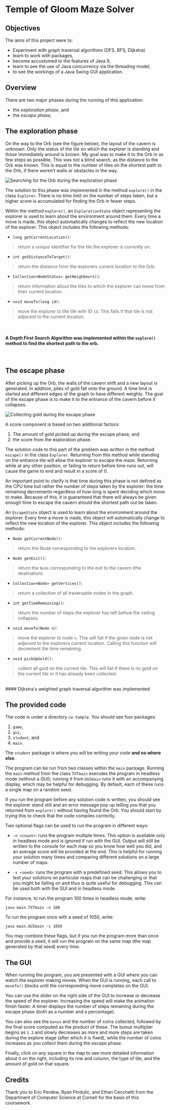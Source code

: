 # Temple of Gloom Maze Solver

## Objectives

The aims of this project were to:

* Experiment with graph traversal algorithms (DFS, BFS, Dijkstra)
* learn to work with packages,
* become accustomed to the features of Java 9,
* learn to see the use of Java concurrency via the threading model,
* to see the workings of a Java Swing GUI application.


## Overview

There are two major phases during the running of this application:
* the *exploration phase*, and
* the *escape phase*,

## The exploration phase

On the way to the Orb (see the figure below), the layout of the cavern is unknown. 
Only the status of the tile on which the explorer is standing and those immediately around 
is known. 
My goal was to make it to the Orb in as 
few steps as possible. This was not a blind search, as the distance to the Orb was known. This
is equal to the number of tiles on the shortest path to the Orb, if there weren’t walls or 
obstacles in the way.

![Searching for the Orb during the exploration phase](exploration.png)

The solution to this phase was implemented in the method `explore()` in the class `Explorer`.
There is no time limit on the number of steps taken, 
but a higher score is accumulated for finding the Orb in fewer steps. 


Within the method `explore()`, an `ExplorationState` object representing the explorer is used to learn about 
the environment around them. Every time a move is made, this object automatically changes 
to reflect the new location of the explorer. This object includes the following methods:

* `long getCurrentLocation()`:

> return a unique identifier for the tile the explorer is currently on.

* `int getDistanceToTarget()`:

> return the distance from the explorers current location to the Orb.

* `Collection<NodeStatus> getNeighbours()`:

> return information about the tiles to which the explorer can move from their current location.

* `void moveTo(long id)`:

> move the explorer to the tile with ID `id`. 
> This fails if that tile is not adjacent to the current location.   
<br/>

#### A Depth First Search Algorithm was implemented within the `explore()` method to find the shortest path to the orb.
<br/>

## The escape phase

After picking up the Orb, the walls of the cavern shift and a new layout is generated.
In addition, piles of gold fall onto the ground. 
A time limit is started and different edges of the graph to have different weights. 
The goal of the escape phase is to make it to the entrance of the cavern before it collapses. 

![Collecting gold during the escape phase](escape.png)

A score component is based on two additional factors:

1. The amount of gold picked up during the escape phase, and
1. the score from the exploration phase.


The solution code to this part of the problem was written in the method `escape()` in the class 
`Explorer`. Returning from this method while standing 
on the entrance tile will allow the explorer to escape the maze. 
Returning while at any other position, or failing to return before time runs out, 
will cause the game to end and result in a score of 0.

An important point to clarify is that time during this phase is not defined as the CPU time but rather the number of steps taken by the explorer: 
the time remaining decrements regardless of how long is spent deciding which move to make. 
Because of this, it is guaranteed that there will always be given enough time 
to escape the cavern should the shortest path out be taken. 


An `EscapeState` object is used to learn about the environment 
around the explorer. Every time a move is made, this object will automatically 
change to reflect the new location of the explorer. This object includes the following methods:

* `Node getCurrentNode()`:

> return the Node corresponding to the explorers location.

* `Node getExit()`:

> return the `Node` corresponding to the exit to the cavern (the destination).

* `Collection<Node> getVertices()`:

> return a collection of all traversable nodes in the graph.

* `int getTimeRemaining()`:

> return the number of steps the explorer has left before the ceiling collapses.

* `void moveTo(Node n)`:

> move the explorer to node `n`. 
> This will fail if the given node is not adjacent to the explorers current location. 
> Calling this function will decrement the time remaining.

* `void pickUpGold()`:

> collect all gold on the current tile. 
> This will fail if there is no gold on the current tile or it has already been collected.

<br/>
#### Dijkstra's weighted graph traversal algorithm was implemented 

## The provided code

The code is under a directory `cw-temple`. You should see four packages: 

1. `game`, 
2. `gui`, 
3. `student`, and 
4. `main`. 

The `student` package is where you will be writing your code **and no where else**.

The program can be run from two classes within the `main` package. 
Running the `main` method from the class `TXTmain` executes the program in headless mode (without a GUI); 
running it from `GUImain` runs it with an accompanying display, which may be helpful for debugging. 
By default, each of these runs a single map on a random seed. 

If you run the program before any solution code is written, you should see the explorer stand still 
and an error message pop up telling you that you returned from `explore()` without having found the Orb. 
You should start by trying this to check that the code compiles correctly.

Two optional flags can be used to run the program in different ways:

* `-n <count>`: runs the program multiple times. 
  This option is available only in headless mode and is ignored if run with the GUI. 
  Output will still be written to the console for each map so you know how well you did, 
  and an average score will be provided at the end. 
  This is helpful for running your solution many times and comparing different solutions 
  on a large number of maps.
  
* `-s <seed>`: runs the program with a predefined seed. 
  This allows you to test your solutions on particular maps that can be challenging or that 
  you might be failing on and thus is quite useful for debugging. 
  This can be used both with the GUI and in headless mode.

For instance, to run the program 100 times in headless mode, write:
```
java main.TXTmain -n 100
```
To run the program once with a seed of 1050, write:
```
java main.GUImain -s 1050
```
You may combine these flags, but if you run the program more than once and provide a seed, 
it will run the program on the same map (the map generated by that seed) every time.

## The GUI

When running the program, you are presented with a GUI where you can 
watch the explorer making moves. When the GUI is running, each call to `moveTo()` 
blocks until the corresponding move completes on the GUI.

You can use the slider on the right side of the GUI to increase or decrease the speed of the explorer.
Increasing the speed will make the animation finish faster. A timer 
displays the number of steps remaining during the escape phase (both as a number and a percentage). 

You can also see the `bonus` and the number of coins collected, 
followed by the final score computed as the product of these. 
The bonus multiplier begins as `1.3` and slowly decreases as more and more steps are taken 
during the explore stage (after which it is fixed), while the number of coins increases 
as you collect them during the escape phase.

Finally, click on any square in the map to see more detailed information about it on the right, 
including its row and column, the type of tile, and the amount of gold on that square.


## Credits

Thank you to Eric Perdew, Ryan Pindulic, and Ethan Cecchetti from the Department of 
Computer Science at Cornell for the basis of this coursework.
